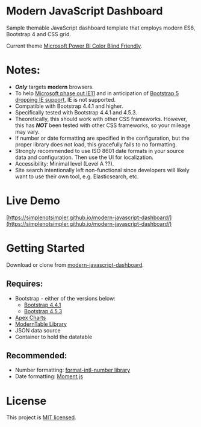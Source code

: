 # Modern JavaScript Dashboard
Sample themable JavaScript dashboard template that employs modern ES6, Bootstrap 4 and CSS grid. 

Current theme [Microsoft Power BI Color Blind Friendly](https://community.powerbi.com/t5/Themes-Gallery/Color-Blind-Friendly/td-p/140597). 

# Notes:
* __*Only*__ targets **modern** browsers. 
* To help [Microsoft phase out IE11](https://techcommunity.microsoft.com/t5/microsoft-365-blog/microsoft-365-apps-say-farewell-to-internet-explorer-11-and/ba-p/1591666) and in anticipation of [Bootstrap 5 dropping IE support](https://blog.getbootstrap.com/2020/06/16/bootstrap-5-alpha/), IE is not supported.
* Compatible with Bootstrap 4.4.1 and higher.
* Specifically tested with Bootstrap 4.4.1 and 4.5.3.
* Theoretically, this should work with other CSS frameworks. However, this has __*NOT*__ been tested with other CSS frameworks, so your mileage may vary.
* If number or date formatting are specified in the configuration, but the proper library does not load, this gracefully fails to no formatting.
* Strongly recommended to use ISO 8601 date formats in your source data and configuration. Then use the UI for localization.
* Accessibility: Minimal level (Level A ??).
* Site search intentionally left non-functional since developers will likely want to use their own tool, e.g. Elasticsearch, etc.

# Live Demo
[https://simplenotsimpler.github.io/modern-javascript-dashboard/](https://simplenotsimpler.github.io/modern-javascript-dashboard/)

# Getting Started
Download or clone from [modern-javascript-dashboard](https://github.com/simplenotsimpler/modern-javascript-dashboard).

## Requires:
* Bootstrap - either of the versions below:
  * [Bootstrap 4.4.1](https://getbootstrap.com/docs/4.4/getting-started/introduction/)
  * [Bootstrap 4.5.3](https://getbootstrap.com/docs/4.5/getting-started/introduction/)
* [Apex Charts](https://github.com/apexcharts/apexcharts.js)
* [ModernTable Library](https://github.com/simplenotsimpler/modern-table)
* JSON data source
* Container to hold the datatable 

## Recommended:
* Number formatting: [format-intl-number library](https://github.com/simplenotsimpler/format-intl-number)
* Date formatting: [Moment.js](https://momentjs.com/)

# License
This project is [MIT licensed](./LICENSE).